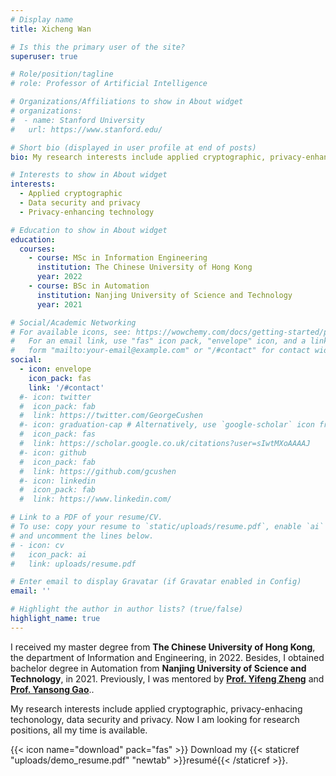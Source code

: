 ```yaml
---
# Display name
title: Xicheng Wan

# Is this the primary user of the site?
superuser: true

# Role/position/tagline
# role: Professor of Artificial Intelligence

# Organizations/Affiliations to show in About widget
# organizations:
#  - name: Stanford University
#   url: https://www.stanford.edu/

# Short bio (displayed in user profile at end of posts)
bio: My research interests include applied cryptographic, privacy-enhancing technology and data security and privacy.

# Interests to show in About widget
interests:
  - Applied cryptographic
  - Data security and privacy
  - Privacy-enhancing technology

# Education to show in About widget
education:
  courses:
    - course: MSc in Information Engineering
      institution: The Chinese University of Hong Kong
      year: 2022
    - course: BSc in Automation
      institution: Nanjing University of Science and Technology
      year: 2021

# Social/Academic Networking
# For available icons, see: https://wowchemy.com/docs/getting-started/page-builder/#icons
#   For an email link, use "fas" icon pack, "envelope" icon, and a link in the
#   form "mailto:your-email@example.com" or "/#contact" for contact widget.
social:
  - icon: envelope
    icon_pack: fas
    link: '/#contact'
  #- icon: twitter
  #  icon_pack: fab
  #  link: https://twitter.com/GeorgeCushen
  #- icon: graduation-cap # Alternatively, use `google-scholar` icon from `ai` icon pack
  #  icon_pack: fas
  #  link: https://scholar.google.co.uk/citations?user=sIwtMXoAAAAJ
  #- icon: github
  #  icon_pack: fab
  #  link: https://github.com/gcushen
  #- icon: linkedin
  #  icon_pack: fab
  #  link: https://www.linkedin.com/

# Link to a PDF of your resume/CV.
# To use: copy your resume to `static/uploads/resume.pdf`, enable `ai` icons in `params.toml`,
# and uncomment the lines below.
# - icon: cv
#   icon_pack: ai
#   link: uploads/resume.pdf

# Enter email to display Gravatar (if Gravatar enabled in Config)
email: ''

# Highlight the author in author lists? (true/false)
highlight_name: true
---
```


I received my master degree from **The Chinese University of Hong Kong**, the department of Information and Engineering, in 2022. Besides, I obtained bachelor degree in Automation from **Nanjing University of Science and Technology**, in 2021. Previously, I was mentored by [**Prof. Yifeng Zheng**](https://yifengzcs.github.io/) and [**Prof. Yansong Gao**](https://garrisongys.github.io/garrison//)..

My research interests include applied cryptographic, privacy-enhacing techonology, data security and privacy. Now I am looking for research positions, all my time is available.

{{< icon name="download" pack="fas" >}} Download my {{< staticref "uploads/demo_resume.pdf" "newtab" >}}resumé{{< /staticref >}}.
